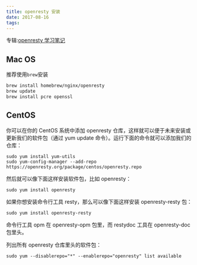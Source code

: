 ```yaml
---
title: openresty 安装
date: 2017-08-16
tags:
---
```


专辑:[openresty 学习笔记](/openresty/2017/08/16/album-study-notes)

## Mac OS
推荐使用`brew`安装
```bash
brew install homebrew/nginx/openresty
brew update
brew install pcre openssl
```

## CentOS
你可以在你的 CentOS 系统中添加 openresty 仓库，这样就可以便于未来安装或更新我们的软件包（通过 yum update 命令）。运行下面的命令就可以添加我们的仓库：

    sudo yum install yum-utils
    sudo yum-config-manager --add-repo https://openresty.org/package/centos/openresty.repo
然后就可以像下面这样安装软件包，比如 openresty：

    sudo yum install openresty
如果你想安装命令行工具 resty，那么可以像下面这样安装 openresty-resty 包：

    sudo yum install openresty-resty
命令行工具 opm 在 openresty-opm 包里，而 restydoc 工具在 openresty-doc 包里头。

列出所有 openresty 仓库里头的软件包：

    sudo yum --disablerepo="*" --enablerepo="openresty" list available